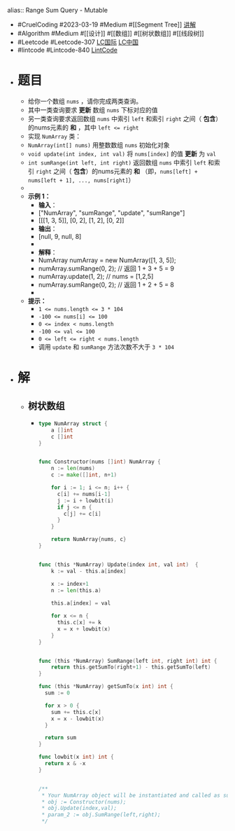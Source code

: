 alias:: Range Sum Query - Mutable

- #CruelCoding #2023-03-19 #Medium #[[Segment Tree]] [讲解](https://youtu.be/3faZ-iTte7k)
- #Algorithm #Medium #[[设计]] #[[数组]] #[[树状数组]] #[[线段树]]
- #Leetcode #Leetcode-307 [LC国际](https://leetcode.com/problems/range-sum-query-mutable/) [LC中国](https://leetcode.cn/problems/range-sum-query-mutable/)
- #lintcode #Lintcode-840 [LintCode](https://www.lintcode.com/problem/840/)
- # 题目
	- 给你一个数组 `nums` ，请你完成两类查询。
	- 其中一类查询要求 **更新** 数组 `nums` 下标对应的值
	- 另一类查询要求返回数组 `nums` 中索引 `left` 和索引 `right` 之间（ **包含**）的nums元素的 **和** ，其中 `left <= right`
	- 实现 `NumArray` 类：
	- `NumArray(int[] nums)` 用整数数组 `nums` 初始化对象
	- `void update(int index, int val)` 将 `nums[index]` 的值 **更新** 为 `val`
	- `int sumRange(int left, int right)` 返回数组 `nums` 中索引 `left` 和索引 `right` 之间（ **包含**）的nums元素的 **和** （即，`nums[left] + nums[left + 1], ..., nums[right]`）
	-
	- **示例 1：**
		- **输入**：
		- ["NumArray", "sumRange", "update", "sumRange"]
		- [[[1, 3, 5]], [0, 2], [1, 2], [0, 2]]
		- **输出**：
		- [null, 9, null, 8]
		-
		- **解释**：
		- NumArray numArray = new NumArray([1, 3, 5]);
		- numArray.sumRange(0, 2); // 返回 1 + 3 + 5 = 9
		- numArray.update(1, 2); // nums = [1,2,5]
		- numArray.sumRange(0, 2); // 返回 1 + 2 + 5 = 8
		-
	- **提示：**
		- `1 <= nums.length <= 3 * 104`
		- `-100 <= nums[i] <= 100`
		- `0 <= index < nums.length`
		- `-100 <= val <= 100`
		- `0 <= left <= right < nums.length`
		- 调用 `update` 和 `sumRange` 方法次数不大于 `3 * 104`
- # 解
	- ## 树状数组
		- ```go
		  type NumArray struct {
		      a []int
		      c []int
		  }
		  
		  
		  func Constructor(nums []int) NumArray {
		      n := len(nums)
		      c := make([]int, n+1)
		  
		      for i := 1; i <= n; i++ {
		        c[i] += nums[i-1]
		        j := i + lowbit(i)
		        if j <= n {
		          c[j] += c[i]
		        }
		      }
		  
		      return NumArray{nums, c}
		  }
		  
		  
		  func (this *NumArray) Update(index int, val int)  {
		      k := val - this.a[index]
		  
		      x := index+1
		      n := len(this.a)
		      
		      this.a[index] = val
		  
		      for x <= n {
		        this.c[x] += k
		        x = x + lowbit(x)
		      }
		  }
		  
		  
		  func (this *NumArray) SumRange(left int, right int) int {
		      return this.getSumTo(right+1) - this.getSumTo(left)
		  }
		  
		  func (this *NumArray) getSumTo(x int) int {
		    sum := 0
		  
		    for x > 0 {
		      sum += this.c[x]
		      x = x - lowbit(x)
		    }
		  
		    return sum
		  }
		  
		  func lowbit(x int) int {
		    return x & -x
		  }
		  
		  
		  /**
		   * Your NumArray object will be instantiated and called as such:
		   * obj := Constructor(nums);
		   * obj.Update(index,val);
		   * param_2 := obj.SumRange(left,right);
		   */
		  ```